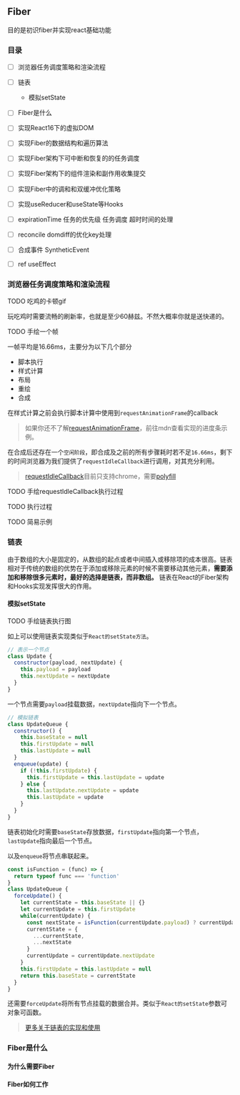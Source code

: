 ## Fiber

目的是初识fiber并实现react基础功能

### 目录

- [ ] 浏览器任务调度策略和渲染流程
- [ ] 链表
  - 模拟setState
- [ ] Fiber是什么
- [ ] 实现React16下的虚拟DOM
- [ ] 实现Fiber的数据结构和遍历算法
- [ ] 实现Fiber架构下可中断和恢复的的任务调度

- [ ] 实现Fiber架构下的组件渲染和副作用收集提交
- [ ] 实现Fiber中的调和和双缓冲优化策略
- [ ] 实现useReducer和useState等Hooks

- [ ] expirationTime 任务的优先级 任务调度 超时时间的处理
- [ ] reconcile domdiff的优化key处理
- [ ] 合成事件 SyntheticEvent
- [ ] ref useEffect


### 浏览器任务调度策略和渲染流程

TODO 吃鸡的卡顿gif

玩吃鸡时需要流畅的刷新率，也就是至少60赫兹。不然大概率你就是送快递的。

TODO 手绘一个帧

一帧平均是16.66ms，主要分为以下几个部分
- 脚本执行
- 样式计算
- 布局
- 重绘
- 合成

在样式计算之前会执行脚本计算中使用到`requestAnimationFrame`的callback
  > 如果你还不了解[requestAnimationFrame](https://developer.mozilla.org/zh-CN/docs/Web/API/Window/requestAnimationFrame)，前往mdn查看实现的进度条示例。

在合成后还存在一个`空闲阶段`，即合成及之前的所有步骤耗时若不足`16.66ms`，剩下的时间浏览器为我们提供了`requestIdleCallback`进行调用，对其充分利用。
  > [requestIdleCallback](https://developer.mozilla.org/zh-CN/docs/Web/API/Window/requestIdleCallback)目前只支持chrome，需要[polyfill](./requestIdleCallback.polyfill.js)

TODO 手绘requestIdleCallback执行过程

TODO 执行过程

TODO 简易示例

### 链表

由于数组的大小是固定的，从数组的起点或者中间插入或移除项的成本很高。链表相对于传统的数组的优势在于添加或移除元素的时候不需要移动其他元素，**需要添加和移除很多元素时，最好的选择是链表，而非数组。** 链表在React的Fiber架构和Hooks实现发挥很大的作用。

#### 模拟setState

TODO 手绘链表执行图

如上可以使用链表实现类似于`React的setState方法`。

```js
// 表示一个节点
class Update {
  constructor(payload, nextUpdate) {
    this.payload = payload
    this.nextUpdate = nextUpdate
  }
}
```
一个节点需要`payload`挂载数据，`nextUpdate`指向下一个节点。
```js
// 模拟链表
class UpdateQueue {
  constructor() {
    this.baseState = null
    this.firstUpdate = null
    this.lastUpdate = null
  }
  enqueue(update) {
    if (!this.firstUpdate) {
      this.firstUpdate = this.lastUpdate = update
    } else {
      this.lastUpdate.nextUpdate = update
      this.lastUpdate = update
    }
  }
}
```
链表初始化时需要`baseState`存放数据，`firstUpdate`指向第一个节点，`lastUpdate`指向最后一个节点。

以及`enqueue`将节点串联起来。
```js
const isFunction = (func) => {
  return typeof func === 'function'
}
class UpdateQueue {
  forceUpdate() {
    let currentState = this.baseState || {}
    let currentUpdate = this.firstUpdate
    while(currentUpdate) {
      const nextState = isFunction(currentUpdate.payload) ? currentUpdate.payload(currentState) : currentUpdate.payload
      currentState = {
        ...currentState,
        ...nextState
      }
      currentUpdate = currentUpdate.nextUpdate
    }
    this.firstUpdate = this.lastUpdate = null
    return this.baseState = currentState
  }
}
```
还需要`forceUpdate`将所有节点挂载的数据合并。类似于`React的setState`参数可对象可函数。

> [更多关于链表的实现和使用](https://github.com/careteenL/data-structure_algorithm/blob/0816-leetcode/src/data-structure/linked-list.md)

### Fiber是什么

#### 为什么需要Fiber

#### Fiber如何工作
